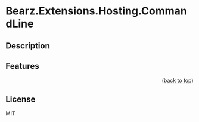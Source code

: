 # Bearz.Extensions.Hosting.CommandLine

## Description



## Features

<p align="right">(<a href="#top">back to top</a>)</p>


## License

MIT